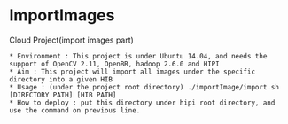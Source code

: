 # ImportImages
Cloud Project(import images part)

    * Environment : This project is under Ubuntu 14.04, and needs the support of OpenCV 2.11, OpenBR, hadoop 2.6.0 and HIPI
    * Aim : This project will import all images under the specific directory into a given HIB
    * Usage : (under the project root directory) ./importImage/import.sh [DIRECTORY PATH] [HIB PATH]
    * How to deploy : put this directory under hipi root directory, and use the command on previous line.

